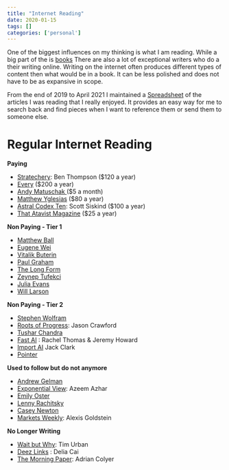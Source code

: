 ```yaml
---
title: "Internet Reading"
date: 2020-01-15
tags: []
categories: ['personal']
---
```


One of the biggest influences on my thinking is what I am reading. While a big part of the is [books](/#/medium/book) There are also a lot of exceptional writers who do a  their writing online. Writing on the internet often produces different types of content then what would be in a book. It can be less polished and does not have to be as expansive in scope.

From the end of 2019 to April 2021 I maintained a [Spreadsheet](https://docs.google.com/spreadsheets/d/1LJM3EJrV8Gx8W0Hk-_i2BhHy1QEer_wZ91dlC22D7a8/edit?usp=sharing) of the articles I was reading that I really enjoyed. It provides an easy way for me to search back and find pieces when I want to reference them or send them to someone else.

Regular Internet Reading 
=========================

**Paying**
* [Stratechery](https://stratechery.com/): Ben Thompson ($120 a year)
* [Every](https://every.to/) ($200 a year)
* [Andy Matuschak ](https://andymatuschak.org/) ($5 a month)
* [Matthew Yglesias](https://www.slowboring.com/) ($80 a year)
* [Astral Codex Ten](https://astralcodexten.substack.com/): Scott Siskind ($100 a year)
* [That Atavist Magazine](https://magazine.atavist.com/) ($25 a year)

**Non Paying - Tier 1**
* [Matthew Ball](https://www.matthewball.vc/)
* [Eugene Wei](https://eugenewei.substack.com/)
* [Vitalik Buterin](https://vitalik.ca/index.html)
* [Paul Graham](http://paulgraham.com/index.html)
* [The Long Form](https://longform.org/)
* [Zeynep Tufekci](https://zeynep.substack.com/)
* [Julia Evans](https://jvns.ca/)
* [Will Larson](https://lethain.com/)

**Non Paying - Tier 2**
* [Stephen Wolfram](https://writings.stephenwolfram.com/)
* [Roots of Progress](https://rootsofprogress.org/): Jason Crawford
* [Tushar Chandra](https://tusharc.dev/)
* [Fast AI](https://www.fast.ai/) : Rachel Thomas & Jeremy Howard
* [Import AI](https://jack-clark.net/) Jack Clark
* [Pointer](http://www.pointer.io/)


**Used to follow but do not anymore**
* [Andrew Gelman](https://statmodeling.stat.columbia.edu/)
* [Exponential View](https://www.exponentialview.co/): Azeem Azhar 
* [Emily Oster](https://emilyoster.substack.com/)
* [Lenny Rachitsky](https://www.lennyrachitsky.com/)
* [Casey Newton](https://www.platformer.news/) 
* [Markets Weekly](https://marketsweekly.ghost.io/): Alexis Goldstein 


**No Longer Writing**
* [Wait but Why](https://waitbutwhy.com/): Tim Urban
* [Deez Links](https://deezlinks.substack.com/) : Delia Cai
* [The Morning Paper](https://blog.acolyer.org/): Adrian Colyer









